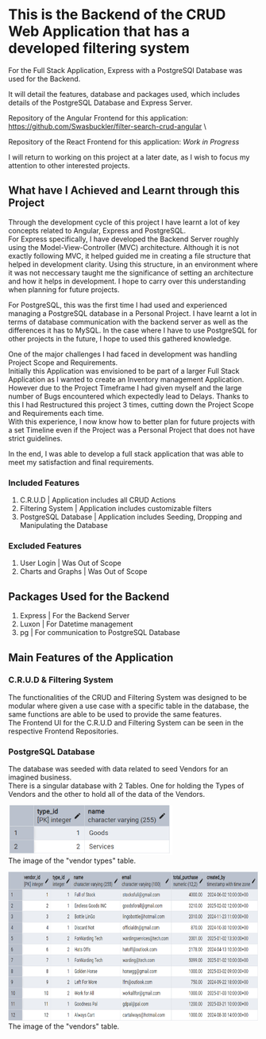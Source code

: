 # This is the Backend of the CRUD Web Application that has a developed filtering system

For the Full Stack Application, Express with a PostgreSQl Database was used for the Backend.

It will detail the features, database and packages used, which includes details of the PostgreSQL Database and Express Server.

Repository of the Angular Frontend for this application: https://github.com/Swasbuckler/filter-search-crud-angular \

Repository of the React Frontend for this application: <i>Work in Progress</i>

I will return to working on this project at a later date, as I wish to focus my attention to other interested projects.

## What have I Achieved and Learnt through this Project

Through the development cycle of this project I have learnt a lot of key concepts related to Angular, Express and PostgreSQL.\
For Express specifically, I have developed the Backend Server roughly using the Model-View-Controller (MVC) architecture. Although it is not exactly following MVC, it helped guided me in creating a file structure that helped in development clarity. Using this structure, in an environment where it was not neccessary taught me the significance of setting an architecture and how it helps in development. I hope to carry over this understanding when planning for future projects.

For PostgreSQL, this was the first time I had used and experienced managing a PostgreSQL database in a Personal Project. I have learnt a lot in terms of database communication with the backend server as well as the differences it has to MySQL. In the case where I have to use PostgreSQL for other projects in the future, I hope to used this gathered knowledge.

One of the major challenges I had faced in development was handling Project Scope and Requirements.\
Initially this Application was envisioned to be part of a larger Full Stack Application as I wanted to create an Inventory management Application. However due to the Project Timeframe I had given myself and the large number of Bugs encountered which expectedly lead to Delays. Thanks to this I had Restructured this project 3 times, cutting down the Project Scope and Requirements each time.\
With this experience, I now know how to better plan for future projects with a set Timeline even if the Project was a Personal Project that does not have strict guidelines.

In the end, I was able to develop a full stack application that was able to meet my satisfaction and final requirements.

### Included Features

1. C.R.U.D | Application includes all CRUD Actions 
2. Filtering System | Application includes customizable filters
3. PostgreSQL Database | Application includes Seeding, Dropping and Manipulating the Database

### Excluded Features

1. User Login | Was Out of Scope
2. Charts and Graphs | Was Out of Scope

## Packages Used for the Backend

1. Express | For the Backend Server
2. Luxon | For Datetime management
3. pg | For communication to PostgreSQL Database

## Main Features of the Application

### C.R.U.D & Filtering System

The functionalities of the CRUD and Filtering System was designed to be modular where given a use case with a specific table in the database, the same functions are able to be used to provide the same features.\
The Frontend UI for the C.R.U.D and Filtering System can be seen in the respective Frontend Repositories.

### PostgreSQL Database

The database was seeded with data related to seed Vendors for an imagined business.\
There is a singular database with 2 Tables. One for holding the Types of Vendors and the other to hold all of the data of the Vendors.

<img src="git_images/vendor_types_details.png" height="100px" />\
The image of the "vendor types" table.

<img src="git_images/vendors_details.png" height="300px" />\
The image of the "vendors" table.
